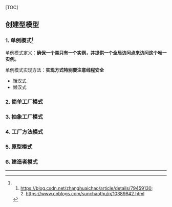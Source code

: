 [TOC]



## 创建型模型

### 1. 单例模式[^参考链接]

单例模式定义：**确保一个类只有一个实例，并提供一个全局访问点来访问这个唯一实例。**

单例模式实现方法：**实现方式特别要注意线程安全**

+ 饿汉式
+ 懒汉式

### 2. 简单工厂模式

### 3. 抽象工厂模式

### 4. 工厂方法模式

### 5. 原型模式

### 6. 建造者模式



---

[^参考链接]:1. https://blog.csdn.net/zhanghuaichao/article/details/79459130; <br>2. https://www.cnblogs.com/sunchaothu/p/10389842.html

